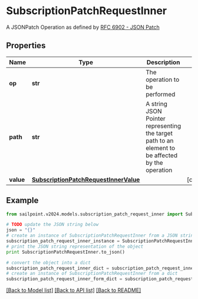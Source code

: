 # SubscriptionPatchRequestInner

A JSONPatch Operation as defined by [RFC 6902 - JSON Patch](https://tools.ietf.org/html/rfc6902)

## Properties

Name | Type | Description | Notes
------------ | ------------- | ------------- | -------------
**op** | **str** | The operation to be performed | 
**path** | **str** | A string JSON Pointer representing the target path to an element to be affected by the operation | 
**value** | [**SubscriptionPatchRequestInnerValue**](SubscriptionPatchRequestInnerValue.md) |  | [optional] 

## Example

```python
from sailpoint.v2024.models.subscription_patch_request_inner import SubscriptionPatchRequestInner

# TODO update the JSON string below
json = "{}"
# create an instance of SubscriptionPatchRequestInner from a JSON string
subscription_patch_request_inner_instance = SubscriptionPatchRequestInner.from_json(json)
# print the JSON string representation of the object
print SubscriptionPatchRequestInner.to_json()

# convert the object into a dict
subscription_patch_request_inner_dict = subscription_patch_request_inner_instance.to_dict()
# create an instance of SubscriptionPatchRequestInner from a dict
subscription_patch_request_inner_form_dict = subscription_patch_request_inner.from_dict(subscription_patch_request_inner_dict)
```
[[Back to Model list]](../README.md#documentation-for-models) [[Back to API list]](../README.md#documentation-for-api-endpoints) [[Back to README]](../README.md)


